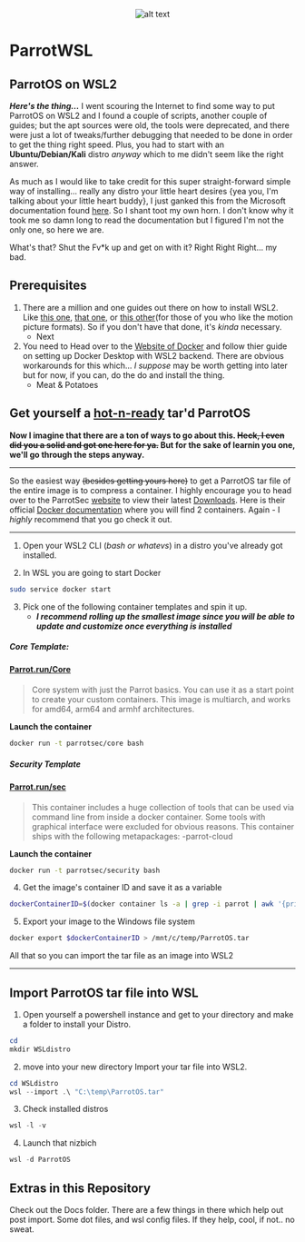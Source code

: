    <div style="text-align: center;">
   
   ![alt text](https://softwarereviews.s3.amazonaws.com/production/logos/offerings/6116/original/ParrotSecurity_logo.png?1582749483)

   </div>

ParrotWSL
===========
ParrotOS on WSL2
-------------------

**_Here's the thing..._** I went scouring the Internet to find some way to put ParrotOS on WSL2 and I found a couple of scripts, another couple of guides; but the apt sources were old, the tools were deprecated, and there were just a lot of tweaks/further debugging that needed to be done in order to get the thing right speed. Plus, you had to start with an **Ubuntu/Debian/Kali** distro _anyway_ which to me didn't seem like the right answer. 

As much as I would like to take credit for this super straight-forward simple way of installing... really any distro your little heart desires {yea you, I'm talking about your little heart buddy}, I just ganked this from the Microsoft documentation found [here](https://learn.microsoft.com/en-us/windows/wsl/use-custom-distro). So I shant toot my own horn. I don't know why it took me so damn long to read the documentation but I figured I'm not the only one, so here we are.

What's that? Shut the Fv\*k up and get on with it? Right Right Right... my bad.

Prerequisites 
-------------

1. There are a million and one guides out there on how to install WSL2.  Like [this one](https://learn.microsoft.com/en-us/windows/wsl/install), [that one](https://www.ceos3c.com/wsl-2/install-wsl2-with-windows-terminal/#:~:text=Install%20WSL2%20on%20Windows%20-%20The%20Easiest%20Way,3%20Step%203%20-%20Initial%20Ubuntu%20Setup%20), or [this other](https://youtu.be/VMZH9Pj2dXw)\(for those of you who like the motion picture formats\). So if you don't have that done, it's *kinda* necessary.
   - Next
2. You need to Head over to the [Website of Docker](https://docs.docker.com/desktop/install/windows-install/) and follow thier guide on setting up Docker Desktop with WSL2 backend. There are obvious workarounds for this which... *I suppose* may be worth getting into later but for now, if you can, do the do and install the thing.
   - Meat & Potatoes

 Get yourself a [hot-n-ready](https://littlecaesars.com/) tar'd ParrotOS
 -----------
**Now I imagine that there are a ton of ways to go about this.  ~~Heck, I even did you a solid and got one here for ya.~~  But for the sake of learnin you one, we'll go through the steps anyway.**

___

So the easiest way ~~\(besides getting yours here\)~~ to get a ParrotOS tar file of the entire image is to compress a container. I  highly encourage you to head over to the ParrotSec [website](https://parrotsec.org) to view their latest [Downloads](https://parrotsec.org/download/). Here is their official [Docker documentation](https://parrotsec.org/docs/cloud/parrot-on-docker/) where you will find 2 containers.  Again - I *highly* recommend that you go check it out.  
___
1. Open your WSL2 CLI (*bash or whatevs*) in a distro you've already got installed.

2. In WSL you are going to start Docker
```bash
sudo service docker start
```
3. Pick one of the following container templates and spin it up.
   + **_I recommend rolling up the smallest image since you will be able to update and customize once everything is installed_**

##### Core Template:
#### [Parrot.run/Core](https://parrotsec.org/docs/cloud/parrot-on-docker/#parrotruncore)
  >Core system with just the Parrot basics. You can use it as a start point to create your custom containers.
  >This image is multiarch, and works for amd64, arm64 and armhf architectures.

  **__Launch the container__**
  ```bash
  docker run -t parrotsec/core bash
  ```
##### Security Template
#### [Parrot.run/sec](https://parrotsec.org/docs/cloud/parrot-on-docker/#parrotrunsecurity)
  >This container includes a huge collection of tools that can be used via command line from inside a docker container.
  >Some tools with graphical interface were excluded for obvious reasons.
  >This container ships with the following metapackages:
  > -parrot-cloud

  **__Launch the container__**
  ```bash
  docker run -t parrotsec/security bash
  ```
  
  4. Get the image's container ID and save it as a variable 
  ```bash
  dockerContainerID=$(docker container ls -a | grep -i parrot | awk '{print $1}')
  ```
  5. Export your image to the Windows file system
  ```bash
  docker export $dockerContainerID > /mnt/c/temp/ParrotOS.tar
  ```
  All that so you can import the tar file as an image into WSL2
 ___
 
 Import ParrotOS tar file into WSL
 ---
 
  1. Open yourself a powershell instance and get to your <User> directory and make a folder to install your Distro.
  ```powershell
  cd
  mkdir WSLdistro
  ```
  
  2. move into your new directory Import your tar file into WSL2.
  ```powershell
  cd WSLdistro
  wsl --import .\ "C:\temp\ParrotOS.tar"
  ```
  3. Check installed distros
  ```powershell
  wsl -l -v
  ```
  4. Launch that nizbich
  ```powershell
  wsl -d ParrotOS
  ```
  
Extras in this Repository
---
Check out the Docs folder.  There are a few things in there which help out post import.
Some dot files, and wsl config files.  If they help, cool, if not.. no sweat.
